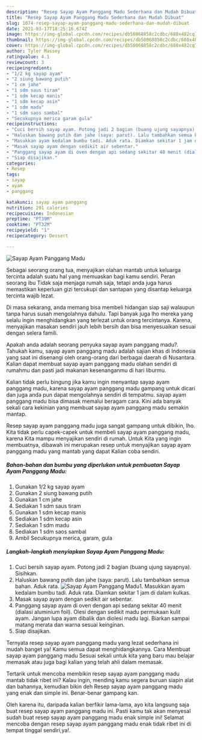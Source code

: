 ```yaml
---
description: "Resep Sayap Ayam Panggang Madu Sederhana dan Mudah Dibuat"
title: "Resep Sayap Ayam Panggang Madu Sederhana dan Mudah Dibuat"
slug: 1074-resep-sayap-ayam-panggang-madu-sederhana-dan-mudah-dibuat
date: 2021-03-17T18:25:16.674Z
image: https://img-global.cpcdn.com/recipes/db58068858c2cdbc/680x482cq70/sayap-ayam-panggang-madu-foto-resep-utama.jpg
thumbnail: https://img-global.cpcdn.com/recipes/db58068858c2cdbc/680x482cq70/sayap-ayam-panggang-madu-foto-resep-utama.jpg
cover: https://img-global.cpcdn.com/recipes/db58068858c2cdbc/680x482cq70/sayap-ayam-panggang-madu-foto-resep-utama.jpg
author: Tyler Massey
ratingvalue: 4.1
reviewcount: 3
recipeingredient:
- "1/2 kg sayap ayam"
- "2 siung bawang putih"
- "1 cm jahe"
- "1 sdm saus tiram"
- "1 sdm kecap manis"
- "1 sdm kecap asin"
- "1 sdm madu"
- "1 sdm saos sambal"
- "Secukupnya merica garam gula"
recipeinstructions:
- "Cuci bersih sayap ayam. Potong jadi 2 bagian (buang ujung sayapnya). Sisihkan."
- "Haluskan bawang putih dan jahe (saya: parut). Lalu tambahkan semua bahan. Aduk rata."
- "Masukkan ayam kedalam bumbu tadi. Aduk rata. Diamkan sekitar 1 jam di dalam kulkas."
- "Masak sayap ayam dengan sedikit air sebentar."
- "Panggang sayap ayam di oven dengan api sedang sekitar 40 menit (dialasi aluminium foil). Olesi dengan sedikit madu permukaan kulit ayam. Jangan lupa ayam dibalik dan diolesi madu lagi. Biarkan sampai matang merata dan warna sesuai keinginan."
- "Siap disajikan."
categories:
- Resep
tags:
- sayap
- ayam
- panggang

katakunci: sayap ayam panggang 
nutrition: 291 calories
recipecuisine: Indonesian
preptime: "PT39M"
cooktime: "PT32M"
recipeyield: "1"
recipecategory: Dessert

---
```



![Sayap Ayam Panggang Madu](https://img-global.cpcdn.com/recipes/db58068858c2cdbc/680x482cq70/sayap-ayam-panggang-madu-foto-resep-utama.jpg)

Sebagai seorang orang tua, menyajikan olahan mantab untuk keluarga tercinta adalah suatu hal yang memuaskan bagi kamu sendiri. Peran seorang ibu Tidak saja menjaga rumah saja, tetapi anda juga harus memastikan keperluan gizi tercukupi dan santapan yang disantap keluarga tercinta wajib lezat.

Di masa  sekarang, anda memang bisa membeli hidangan siap saji walaupun tanpa harus susah mengolahnya dahulu. Tapi banyak juga lho mereka yang selalu ingin menghidangkan yang terlezat untuk orang tercintanya. Karena, menyajikan masakan sendiri jauh lebih bersih dan bisa menyesuaikan sesuai dengan selera famili. 



Apakah anda adalah seorang penyuka sayap ayam panggang madu?. Tahukah kamu, sayap ayam panggang madu adalah sajian khas di Indonesia yang saat ini disenangi oleh orang-orang dari berbagai daerah di Nusantara. Kalian dapat membuat sayap ayam panggang madu olahan sendiri di rumahmu dan pasti jadi makanan kesenanganmu di hari liburmu.

Kalian tidak perlu bingung jika kamu ingin menyantap sayap ayam panggang madu, karena sayap ayam panggang madu gampang untuk dicari dan juga anda pun dapat mengolahnya sendiri di tempatmu. sayap ayam panggang madu bisa dimasak memalui beragam cara. Kini ada banyak sekali cara kekinian yang membuat sayap ayam panggang madu semakin mantap.

Resep sayap ayam panggang madu juga sangat gampang untuk dibikin, lho. Kita tidak perlu capek-capek untuk membeli sayap ayam panggang madu, karena Kita mampu menyajikan sendiri di rumah. Untuk Kita yang ingin membuatnya, dibawah ini merupakan resep untuk menyajikan sayap ayam panggang madu yang mantab yang dapat Kalian coba sendiri.

<!--inarticleads1-->

##### Bahan-bahan dan bumbu yang diperlukan untuk pembuatan Sayap Ayam Panggang Madu:

1. Gunakan 1/2 kg sayap ayam
1. Gunakan 2 siung bawang putih
1. Gunakan 1 cm jahe
1. Sediakan 1 sdm saus tiram
1. Gunakan 1 sdm kecap manis
1. Sediakan 1 sdm kecap asin
1. Sediakan 1 sdm madu
1. Sediakan 1 sdm saos sambal
1. Ambil Secukupnya merica, garam, gula




<!--inarticleads2-->

##### Langkah-langkah menyiapkan Sayap Ayam Panggang Madu:

1. Cuci bersih sayap ayam. Potong jadi 2 bagian (buang ujung sayapnya). Sisihkan.
1. Haluskan bawang putih dan jahe (saya: parut). Lalu tambahkan semua bahan. Aduk rata.
<img src="https://img-global.cpcdn.com/steps/859d449763826f99/160x128cq70/sayap-ayam-panggang-madu-langkah-memasak-2-foto.jpg" alt="Sayap Ayam Panggang Madu">1. Masukkan ayam kedalam bumbu tadi. Aduk rata. Diamkan sekitar 1 jam di dalam kulkas.
1. Masak sayap ayam dengan sedikit air sebentar.
1. Panggang sayap ayam di oven dengan api sedang sekitar 40 menit (dialasi aluminium foil). Olesi dengan sedikit madu permukaan kulit ayam. Jangan lupa ayam dibalik dan diolesi madu lagi. Biarkan sampai matang merata dan warna sesuai keinginan.
1. Siap disajikan.




Ternyata resep sayap ayam panggang madu yang lezat sederhana ini mudah banget ya! Kamu semua dapat menghidangkannya. Cara Membuat sayap ayam panggang madu Sesuai sekali untuk kita yang baru mau belajar memasak atau juga bagi kalian yang telah ahli dalam memasak.

Tertarik untuk mencoba membikin resep sayap ayam panggang madu mantab tidak ribet ini? Kalau ingin, mending kamu segera buruan siapin alat dan bahannya, kemudian bikin deh Resep sayap ayam panggang madu yang enak dan simple ini. Benar-benar gampang kan. 

Oleh karena itu, daripada kalian berfikir lama-lama, ayo kita langsung saja buat resep sayap ayam panggang madu ini. Pasti kamu tak akan menyesal sudah buat resep sayap ayam panggang madu enak simple ini! Selamat mencoba dengan resep sayap ayam panggang madu enak tidak ribet ini di tempat tinggal sendiri,ya!.

